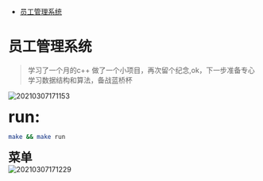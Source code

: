 
<!-- vim-markdown-toc GFM -->

* [员工管理系统](#员工管理系统)

<!-- vim-markdown-toc -->
# 员工管理系统

> 学习了一个月的c++ 做了一个小项目，再次留个纪念,ok，下一步准备专心学习数据结构和算法，备战蓝桥杯

![20210307171153](https://i.loli.net/2021/03/07/3h4sZq2QWVJKXzB.png)

<font size=6><b>run: </b></font>  

```sh
make && make run
```
<font size=5><b>菜单</b></font>  
![20210307171229](https://i.loli.net/2021/03/07/mBXNGsDuA7KIRro.png)
